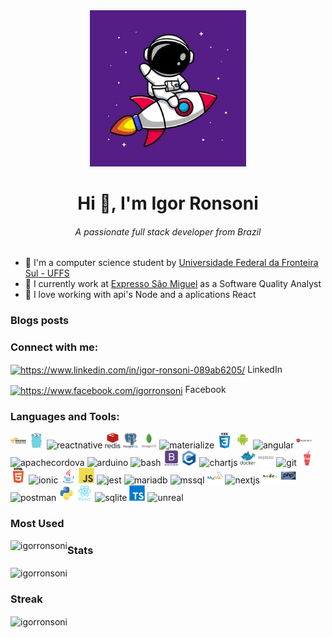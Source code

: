 <div align="center">
  
  <img alt="Astronaut" title="Astronaut" width="250px" src="/src/imgs/astronaut.png"/>

</div>
<h1 align="center">Hi 👋, I'm Igor Ronsoni</h1>
<h6 align="center">A passionate full stack developer from Brazil</h6>

- 🤖 I'm a computer science student by [Universidade Federal da Fronteira Sul - UFFS](https://www.uffs.edu.br/)
- 🔭 I currently work at [Expresso São Miguel](https://www.expressosaomiguel.com.br/) as a Software Quality Analyst
- 🚀 I love working with api's Node and a aplications React

### Blogs posts
<!-- BLOG-POST-LIST:START -->
<!-- BLOG-POST-LIST:END -->

<h3 align="left">Connect with me:</h3>
<p align="left">
  <p><a href="https://www.linkedin.com/in/igor-ronsoni-089ab6205/" target="blank"><img align="center" src="https://raw.githubusercontent.com/rahuldkjain/github-profile-readme-generator/master/src/images/icons/Social/linked-in-alt.svg" alt="https://www.linkedin.com/in/igor-ronsoni-089ab6205/" title="LinkedIn" height="25" width="25" /></a> LinkedIn</p>
  <p><a href="https://www.facebook.com/igorronsoni" target="blank"><img align="center" src="https://raw.githubusercontent.com/rahuldkjain/github-profile-readme-generator/master/src/images/icons/Social/facebook.svg" alt="https://www.facebook.com/igorronsoni" title="Facebook" height="25" width="25" /></a> Facebook</p>
</p>

<h3 align="left">Languages and Tools:</h3>
<p align="left">
  <img src="https://raw.githubusercontent.com/devicons/devicon/master/icons/amazonwebservices/amazonwebservices-original-wordmark.svg" alt="aws" title="aws" width="25" height="25"/>
  <img src="https://raw.githubusercontent.com/devicons/devicon/master/icons/go/go-original.svg" alt="go" title="go" width="25" height="25"/>
  <img src="https://reactnative.dev/img/header_logo.svg" alt="reactnative" title="reactnative" width="25" height="25"/>
  <img src="https://raw.githubusercontent.com/devicons/devicon/master/icons/redis/redis-original-wordmark.svg" alt="redis" title="redis" width="25" height="25"/>
  <img src="https://raw.githubusercontent.com/devicons/devicon/master/icons/postgresql/postgresql-original-wordmark.svg" alt="postgresql" title="postgresql" width="25" height="25"/>
  <img src="https://raw.githubusercontent.com/devicons/devicon/master/icons/mongodb/mongodb-original-wordmark.svg" alt="mongodb" title="momgodb" width="25" height="25"/>
  <img src="https://raw.githubusercontent.com/prplx/svg-logos/5585531d45d294869c4eaab4d7cf2e9c167710a9/svg/materialize.svg" alt="materialize" title="materialize" width="25" height="25"/>
  <img src="https://raw.githubusercontent.com/devicons/devicon/master/icons/css3/css3-original-wordmark.svg" alt="css3" title="css3" width="25" height="25"/>
  <img src="https://raw.githubusercontent.com/devicons/devicon/master/icons/android/android-original-wordmark.svg" title="android" alt="android" width="25" height="25"/>
  <img src="https://angular.io/assets/images/logos/angular/angular.svg" title="Angular" alt="angular" width="25" height="25"/>
  <img src="https://raw.githubusercontent.com/devicons/devicon/master/icons/angularjs/angularjs-original-wordmark.svg" title="angularjs" alt="angularjs" width="25" height="25"/>
  <img src="https://www.vectorlogo.zone/logos/apache_cordova/apache_cordova-icon.svg" title="apachecordova" alt="apachecordova" width="25" height="25"/>
  <img src="https://cdn.worldvectorlogo.com/logos/arduino-1.svg" title="arduino" alt="arduino" width="25" height="25"/>
  <img src="https://www.vectorlogo.zone/logos/gnu_bash/gnu_bash-icon.svg" title="bash" alt="bash" width="25" height="25"/>
  <img src="https://raw.githubusercontent.com/devicons/devicon/master/icons/bootstrap/bootstrap-plain-wordmark.svg" title="bootstrap" alt="bootstrap" width="25" height="25"/>
  <img src="https://raw.githubusercontent.com/devicons/devicon/master/icons/c/c-original.svg" title="c" alt="c" width="25" height="25"/>
  <img src="https://www.chartjs.org/media/logo-title.svg" title="chartjs" alt="chartjs" width="25" height="25"/>
  <img src="https://raw.githubusercontent.com/devicons/devicon/master/icons/docker/docker-original-wordmark.svg" title="docker" alt="docker" width="25" height="25"/>
  <img src="https://raw.githubusercontent.com/devicons/devicon/master/icons/express/express-original-wordmark.svg" title="express" alt="express" width="25" height="25"/>
  <img src="https://www.vectorlogo.zone/logos/git-scm/git-scm-icon.svg" title="git" alt="git" width="25" height="25"/>
  <img src="https://raw.githubusercontent.com/devicons/devicon/master/icons/gulp/gulp-plain.svg" title="gulp" alt="gulp" width="25" height="25"/>
  <img src="https://raw.githubusercontent.com/devicons/devicon/master/icons/html5/html5-original-wordmark.svg" title="html5" alt="html5" width="25" height="25"/>
  <img src="https://upload.wikimedia.org/wikipedia/commons/d/d1/Ionic_Logo.svg" title="ionic" alt="ionic" width="25" height="25"/>
  <img src="https://raw.githubusercontent.com/devicons/devicon/master/icons/java/java-original.svg" title="java" alt="java" width="25" height="25"/>
  <img src="https://raw.githubusercontent.com/devicons/devicon/master/icons/javascript/javascript-original.svg" title="javascript" alt="javascript" width="25" height="25"/>
  <img src="https://www.vectorlogo.zone/logos/jestjsio/jestjsio-icon.svg" title="jest" alt="jest" width="25" height="25"/>
  <img src="https://www.vectorlogo.zone/logos/mariadb/mariadb-icon.svg" title="mariadb" alt="mariadb" width="25" height="25"/>
  <img src="https://www.svgrepo.com/show/303229/microsoft-sql-server-logo.svg" title="mssql" alt="mssql" width="25" height="25"/>
  <img src="https://raw.githubusercontent.com/devicons/devicon/master/icons/mysql/mysql-original-wordmark.svg" title="mysql" alt="mysql" width="25" height="25"/>
  <img src="https://cdn.worldvectorlogo.com/logos/nextjs-3.svg" title="nextjs" alt="nextjs" width="25" height="25"/>
  <img src="https://raw.githubusercontent.com/devicons/devicon/master/icons/nodejs/nodejs-original-wordmark.svg" title="nodejs" alt="nodejs" width="25" height="25"/>
  <img src="https://raw.githubusercontent.com/devicons/devicon/master/icons/php/php-original.svg" title="php" alt="php" width="25" height="25"/>
  <img src="https://www.vectorlogo.zone/logos/getpostman/getpostman-icon.svg" title="postman" alt="postman" width="25" height="25"/>
  <img src="https://raw.githubusercontent.com/devicons/devicon/master/icons/python/python-original.svg" title="python" alt="python" width="25" height="25"/>
  <img src="https://raw.githubusercontent.com/devicons/devicon/master/icons/react/react-original-wordmark.svg" title="react" alt="react" width="25" height="25"/>
  <img src="https://www.vectorlogo.zone/logos/sqlite/sqlite-icon.svg" title="sqlite" alt="sqlite" width="25" height="25"/>
  <img src="https://raw.githubusercontent.com/devicons/devicon/master/icons/typescript/typescript-original.svg" title="typescript" alt="typescript" width="25" height="25"/>
  <img src="https://raw.githubusercontent.com/kenangundogan/fontisto/036b7eca71aab1bef8e6a0518f7329f13ed62f6b/icons/svg/brand/unreal-engine.svg" title="unreal" alt="unreal" width="25" height="25"/>
</p>

<h3 align="left">Most Used</h3>
<p>
  <img align="left" src="https://github-readme-stats.vercel.app/api/top-langs?username=igorronsoni&show_icons=true&locale=en&layout=compact" alt="igorronsoni" />
</p>

<h3 align="left">Stats</h3>
<p>  
  <img align="center" src="https://github-readme-stats.vercel.app/api?username=igorronsoni&show_icons=true&locale=en" alt="igorronsoni" />
</p>

<h3 align="left">Streak</h3>
<p>  
  <img align="center" src="https://github-readme-streak-stats.herokuapp.com/?user=igorronsoni&" alt="igorronsoni" />
</p>
